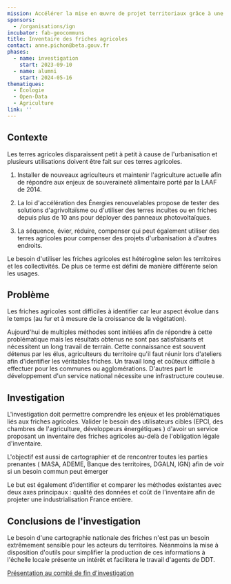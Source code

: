 ```yaml
---
mission: Accélérer la mise en œuvre de projet territoriaux grâce à une identification du foncier agricole sous exploite (friches agricoles)
sponsors:
  - /organisations/ign
incubator: fab-geocommuns
title: Inventaire des friches agricoles
contact: anne.pichon@beta.gouv.fr
phases:
  - name: investigation
    start: 2023-09-10
  - name: alumni
    start: 2024-05-16
thematiques:
  - Écologie
  - Open-Data
  - Agriculture
link: ''
---
```

## Contexte

Les terres agricoles disparaissent petit à petit à cause de l'urbanisation et plusieurs utilisations doivent être fait sur ces terres agricoles. 
1. Installer de nouveaux agriculteurs et maintenir l'agriculture actuelle afin de répondre aux enjeux de souveraineté alimentaire porté par la LAAF de 2014.

2. La loi d'accélération des Énergies renouvelables propose de tester des solutions d'agrivoltaïsme ou d'utiliser des terres incultes ou en friches depuis plus de 10 ans pour déployer des panneaux photovoltaïques.

3. La séquence, évier, réduire, compenser qui peut également utiliser des terres agricoles pour compenser des projets d'urbanisation à d'autres endroits.

Le besoin d'utiliser les friches agricoles est hétérogène selon les territoires et les collectivités. De plus ce terme est défini de manière différente selon les usages.

## Problème

Les friches agricoles sont difficiles à identifier car leur aspect évolue dans le temps (au fur et à mesure de la croissance de la végétation).

Aujourd'hui de multiples méthodes sont initiées afin de répondre à cette problématique mais les résultats obtenus ne sont pas satisfaisants et nécessitent un long travail de terrain.
Cette connaissance est souvent détenus par les élus, agriculteurs du territoire qu'il faut réunir lors d'ateliers afin d'identifier les véritables friches.
Un travail long et coûteux difficile à effectuer pour les communes ou agglomérations.
D'autres part le développement d'un service national nécessite une infrastructure couteuse. 

## Investigation

L'investigation doit permettre comprendre les enjeux  et les problématiques liés aux friches agricoles. Valider le besoin des utilisateurs cibles (EPCI, des chambres de l'agriculture, développeurs énergétiques ) d'avoir un service proposant un inventaire des friches agricoles au-delà de l'obligation légale d'inventaire.

L'objectif est aussi de cartographier et de rencontrer toutes les parties prenantes ( MASA, ADEME, Banque des territoires, DGALN, IGN) afin de voir si un besoin commun peut émerger

Le but est également d'identifier et comparer les méthodes existantes avec deux axes principaux : qualité des données et coût de l'inventaire afin de projeter une industrialisation France entière.

## Conclusions de l'investigation
Le besoin d'une cartographie nationale des friches n'est pas un besoin extrêmement sensible pour les acteurs du territoires.
Néanmoins la mise à disposition d'outils pour simplifier la production de ces informations à l'échelle locale présente un intérêt et facilitera le travail d'agents de DDT.

[Présentation au comité de fin d'investigation](https://github.com/fab-geocommuns/friches_agricoles/blob/main/20240112_Bilan_investigation_Friches_agricoles_ss_slides_masqu%C3%A9es.pdf)
